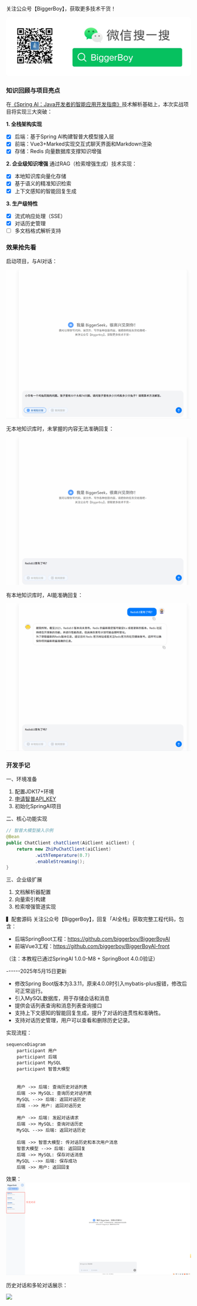 关注公众号【BiggerBoy】，获取更多技术干货！

![BiggerBoy](src/main/resources/static/img/img.png)

### 知识回顾与项目亮点

在[《Spring AI：Java开发者的智能应用开发指南》](https://mp.weixin.qq.com/s/-lv-1hyJiENdoZG3wVrYEg)技术解析基础上，本次实战项目将实现三大突破：

**1. 全栈架构实现**
- [x] 后端：基于Spring AI构建智普大模型接入层
- [x] 前端：Vue3+Marked实现交互式聊天界面和Markdown渲染
- [x] 存储：Redis 向量数据库支撑知识增强

**2. 企业级知识增强**
通过RAG（检索增强生成）技术实现：
- [x] 本地知识库向量化存储
- [x] 基于语义的精准知识检索
- [x] 上下文感知的智能回复生成

**3. 生产级特性**
- [x] 流式响应处理（SSE）
- [x] 对话历史管理
- [ ] 多文档格式解析支持

### 效果抢先看

启动项目，与AI对话：

![](src/main/resources/static/img/2-1.gif)

无本地知识库时，未掌握的内容无法准确回复：

![](src/main/resources/static/img/2-2.gif)


有本地知识库时，AI能准确回复：

![](src/main/resources/static/img/2-3.gif)

### 开发手记
一、环境准备
1. 配置JDK17+环境
2. [申请智普API_KEY](https://open.bigmodel.cn/login)
3. 初始化SpringAI项目

二、核心功能实现
```java
// 智普大模型接入示例
@Bean
public ChatClient chatClient(AiClient aiClient) {
    return new ZhiPuChatClient(aiClient)
           .withTemperature(0.7)
           .enableStreaming();
}
```

三、企业级扩展
1. 文档解析器配置
2. 向量索引构建
3. 检索增强管道实现

▍配套源码
关注公众号【BiggerBoy】，回复「AI全栈」获取完整工程代码，包含：
- 后端SpringBoot工程：https://github.com/biggerboy/BiggerBoyAI
- 前端Vue3工程：https://github.com/biggerboy/BiggerBoyAI-front

（注：本教程已通过SpringAI 1.0.0-M8 + SpringBoot 4.0.0验证）

------2025年5月15日更新

- 修改Spring Boot版本为3.3.11，原来4.0.0时引入mybatis-plus报错，修改后可正常运行。
- 引入MySQL数据库，用于存储会话和消息
- 提供会话列表查询和消息列表查询接口
- 支持上下文感知的智能回复生成，提升了对话的连贯性和准确性。
- 支持对话历史管理，用户可以查看和删除历史记录。

实现流程：
```mermaid
sequenceDiagram
    participant 用户
    participant 后端
    participant MySQL
    participant 智普大模型
    
    
    用户 ->> 后端: 查询历史对话列表
    后端 ->> MySQL: 查询历史对话列表
    MySQL -->> 后端: 返回对话历史
    后端 -->> 用户: 返回对话历史

    用户 ->> 后端: 发起对话请求
    后端 ->> MySQL: 查询对话历史
    MySQL -->> 后端: 返回对话历史

    后端 ->> 智普大模型: 传对话历史和本次用户消息
    智普大模型 -->> 后端: 返回回复
    后端 ->> MySQL: 保存对话消息
    MySQL -->> 后端: 保存成功
    后端 ->> 用户: 返回回复
```

效果：
![](src/main/resources/static/img/img_1.png)

历史对话和多轮对话展示：

![](src/main/resources/static/img/2-4.gif)
